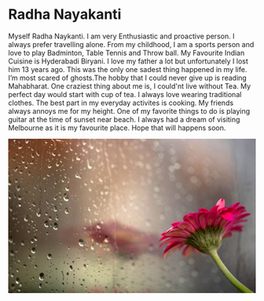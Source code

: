 # Radha Nayakanti
Myself Radha Naykanti. I am very Enthusiastic and proactive person. I always prefer travelling alone. From my childhood, I am a sports person and love to play Badminton, Table Tennis and Throw ball. My Favourite Indian Cuisine is Hyderabadi Biryani. I love my father a lot but unfortunately I lost him 13 years ago. This was the only one sadest thing happened in my life. I’m most scared of ghosts.The hobby that I could never give up is reading Mahabharat. One craziest thing about me is, I could'nt live without Tea. My perfect day would start with cup of tea. I always love wearing traditional clothes. The best part in my everyday activites is cooking. My friends always annoys me for my height. One of my favorite things to do is playing guitar at the time of sunset near beach. I always had a dream of visiting Melbourne as it is my favourite place. Hope that will happens soon.

![Nature](https://github.com/S545020/assignment2-Nayakanti/blob/main/image.jpg)